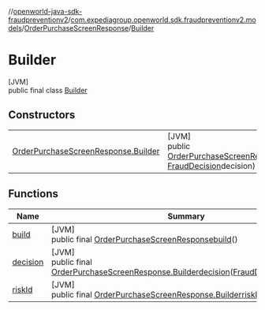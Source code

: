 //[openworld-java-sdk-fraudpreventionv2](../../../../index.md)/[com.expediagroup.openworld.sdk.fraudpreventionv2.models](../../index.md)/[OrderPurchaseScreenResponse](../index.md)/[Builder](index.md)

# Builder

[JVM]\
public final class [Builder](index.md)

## Constructors

| | |
|---|---|
| [OrderPurchaseScreenResponse.Builder](-order-purchase-screen-response.-builder.md) | [JVM]<br>public [OrderPurchaseScreenResponse.Builder](index.md)[OrderPurchaseScreenResponse.Builder](-order-purchase-screen-response.-builder.md)([String](https://docs.oracle.com/javase/8/docs/api/java/lang/String.html)riskId, [FraudDecision](../../-fraud-decision/index.md)decision) |

## Functions

| Name | Summary |
|---|---|
| [build](build.md) | [JVM]<br>public final [OrderPurchaseScreenResponse](../index.md)[build](build.md)() |
| [decision](decision.md) | [JVM]<br>public final [OrderPurchaseScreenResponse.Builder](index.md)[decision](decision.md)([FraudDecision](../../-fraud-decision/index.md)decision) |
| [riskId](risk-id.md) | [JVM]<br>public final [OrderPurchaseScreenResponse.Builder](index.md)[riskId](risk-id.md)([String](https://docs.oracle.com/javase/8/docs/api/java/lang/String.html)riskId) |
